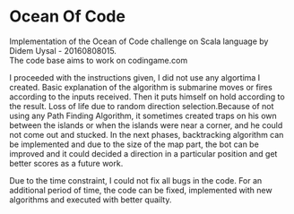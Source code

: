 # Ocean Of Code
Implementation of the Ocean of Code challenge on Scala language by Didem Uysal - 20160808015.  
The code base aims to work on codingame.com

I proceeded with the instructions given, I did not use any algortima I created. Basic explanation of the algorithm is submarine moves or fires according to the inputs received. Then it puts himself on hold according to the result. Loss of life due to random direction selection.Because of not using any Path Finding Algorithm, it sometimes created traps on his own between the islands or when the islands were near a corner, and he could not come out and stucked. In the next phases, backtracking algorithm can be implemented and due to the size of the map part, the bot can be improved and it could decided a direction in a particular position and get better scores as a future work.

Due to the time constraint, I could not fix all bugs in the code. For an additional period of time, the code can be fixed, implemented with new algorithms and executed with better quailty.
